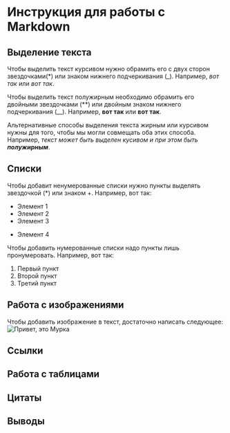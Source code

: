 # Инструкция для работы с Markdown

## Выделение текста

Чтобы выделить текст курсивом нужно обрамить его с двух сторон звездочками(*) или знаком нижнего подчеркивания (_). Например, *вот так* или _вот так_.

Чтобы выделить текст полужирным необходимо обрамить его двойными звездочками (**) или двойным знаком нижнего подчеркивания (__). Например, **вот так** или __вот так__.

Альтернативные способы выделения текста жирным или курсивом нужны для того, чтобы мы могли совмещать оба этих способа. Например, _текст может быть выделен кусивом и при этом быть **полужирным**_.

## Списки

Чтобы добавит ненумерованные списки нужно пункты выделять звездочкой (*) или знаком +. 
Например, вот так:
* Элемент 1
* Элемент 2
* Элемент 3
+ Элемент 4

Чтобы добавить нумерованные списки надо пункты лишь пронумеровать. Например, вот так:
1. Первый пункт
2. Второй пункт
3. Третий пункт

## Работа с изображениями

Чтобы добавить изображение в текст, достаточно написать следующее: 
![Привет, это Мурка](cat.jpg)

## Ссылки

## Работа с таблицами

## Цитаты

## Выводы

